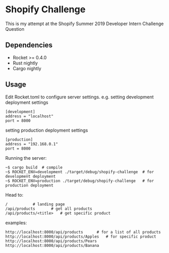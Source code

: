 # Shopify Challenge

This is my attempt at the Shopify Summer 2019 Developer Intern Challenge Question

## Dependencies
 - Rocket >= 0.4.0
 - Rust nightly
 - Cargo nightly

## Usage
Edit Rocket.toml to configure server settings.
e.g. setting development deployment settings
```
[development]
address = "localhost"
port = 8000
```
setting production deployment settings
```
[production]
address = "192.168.0.1"
port = 8000
```
Running the server:
```
~$ cargo build	# compile
~$ ROCKET_ENV=development ./target/debug/shopify-challenge	# for development deployment
~$ ROCKET_ENV=production ./target/debug/shopify-challenge	# for production deployment
```

Head to:
```
/			# landing page
/api/products		# get all products
/api/products/<title>	# get specific product
```
examples:
```
http://localhost:8000/api/products		# for a list of all products
http://localhost:8000/api/products/Apples	# for specific product
http://localhost:8000/api/products/Pears
http://localhost:8000/api/products/Banana
```

##
